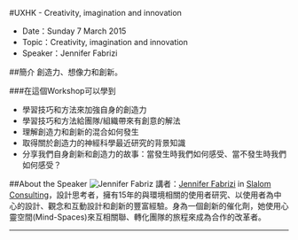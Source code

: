 #UXHK - Creativity, imagination and innovation
- Date：Sunday 7 March 2015
- Topic：Creativity, imagination and innovation
- Speaker：Jennifer Fabrizi

##簡介
創造力、想像力和創新。

###在這個Workshop可以學到
- 學習技巧和方法來加強自身的創造力
- 學習技巧和方法給團隊/組織帶來有創意的解法
- 理解創造力和創新的混合如何發生
- 取得關於創造力的神經科學最近研究的背景知識
- 分享我們自身創新和創造力的故事：當發生時我們如何感受、當不發生時我們如何感受？

##About the Speaker
![Jennifer Fabriz](https://lh5.googleusercontent.com/-AIilQhnZ4b0/VPPgclusiMI/AAAAAAAAFlM/NjVlDZcjBFA/s50-no/JenniferFabrizi.png) 講者：[Jennifer Fabrizi](https://twitter.com/@jenniferfabrizi) in [Slalom Consulting](https://www.slalom.com)，設計思考者，擁有15年的與環境相關的使用者研究、以使用者為中心的設計、觀念和互動設計和創新的豐富經驗。身為一個創新的催化劑，她使用心靈空間(Mind-Spaces)來互相關聯、轉化團隊的旅程來成為合作的改革者。

---
